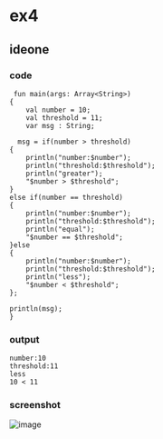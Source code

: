# ex4
## ideone
### code
  
     fun main(args: Array<String>) 
    {
    	val number = 10;
    	val threshold = 11;
    	var msg : String;
	
	  msg = if(number > threshold)
    {
    	println("number:$number");
    	println("threshold:$threshold");
    	println("greater");
    	"$number > $threshold";
    }
    else if(number == threshold)
    {
    	println("number:$number");
    	println("threshold:$threshold");
    	println("equal");
    	"$number == $threshold";
    }else
    {
    	println("number:$number");
    	println("threshold:$threshold");
    	println("less");
    	"$number < $threshold";
    };
    
    println(msg);
    }
### output
    number:10
    threshold:11
    less
    10 < 11
### screenshot
![image](https://github.com/40843245/Kotlin_Code_Practice/assets/75050655/14c36bbf-8e12-43d7-a031-ef1fbc6eb192)



    

